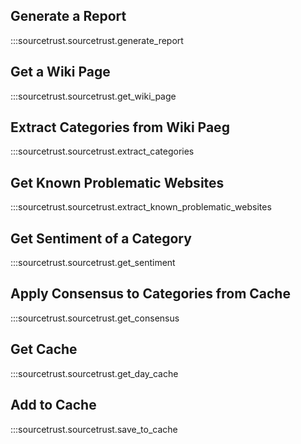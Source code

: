 ## Generate a Report

:::sourcetrust.sourcetrust.generate_report

## Get a Wiki Page

:::sourcetrust.sourcetrust.get_wiki_page

## Extract Categories from Wiki Paeg

:::sourcetrust.sourcetrust.extract_categories

## Get Known Problematic Websites

:::sourcetrust.sourcetrust.extract_known_problematic_websites

## Get Sentiment of a Category

:::sourcetrust.sourcetrust.get_sentiment

## Apply Consensus to Categories from Cache

:::sourcetrust.sourcetrust.get_consensus

## Get Cache

:::sourcetrust.sourcetrust.get_day_cache

## Add to Cache

:::sourcetrust.sourcetrust.save_to_cache

